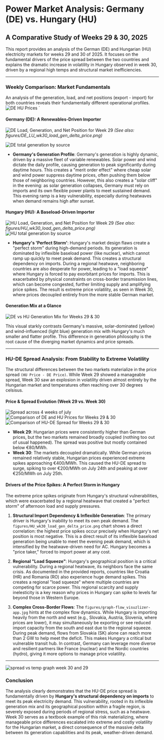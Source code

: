 # Power Market Analysis: Germany (DE) vs. Hungary (HU)

## A Comparative Study of Weeks 29 & 30, 2025

This report provides an analysis of the German (DE) and Hungarian (HU) electricity markets for weeks 29 and 30 of  2025. It focuses on the fundamental drivers of the price spread between the two countries and explains the dramatic increase in volatility in Hungary observed in week 30, driven by a regional high temps and structural market inefficiencies.

---

### Weekly Comparison: Market Fundamentals

An analysis of the generation, load, and net positions (export - import) for both countries reveals their fundamentally different operational profiles.
![DE HU Prices](figures/DE_HU_prices.png)
`
#### Germany (DE): A Renewables-Driven Importer

![DE Load, Generation, and Net Position for Week 29](figures/DE_LU_wk29_load_gen_delta_price.png)
*(See also: figures/DE_LU_wk30_load_gen_delta_price.png)*

![DE total generation by source](figures/DE_generation_mix.png)
- **Germany's Generation Profile**: Germany's generation is highly dynamic, driven by a massive fleet of variable renewables. Solar power and wind dictate the daily profile, causing generation to peak significantly during daytime hours. This creates a "merit order effect" where cheap solar and wind power suppress daytime prices, often pushing them below those of neighboring countries. However, this also creates a "solar cliff" in the evening: as solar generation collapses, Germany must rely on imports and its own flexible power plants to meet sustained demand. This evening ramp is a key vulnerability, especially during heatwaves when demand remains high after sunset.

#### Hungary (HU): A Baseload-Driven Importer

![HU Load, Generation, and Net Position for Week 29](figures/HU_wk29_load_gen_delta_price.png)
*(See also: figures/HU_wk30_load_gen_delta_price.png)*
![HU total generation by source](figures/HU_generation_mix.png)

- **Hungary's 'Perfect Storm'**: Hungary's market design flaws create a "perfect storm" during high-demand periods. Its generation is dominated by inflexible baseload power (like nuclear), which cannot ramp up quickly to meet peak demand. This creates a structural dependency on imports. During a regional heatwave, neighboring countries are also desperate for power, leading to a "load squeeze" where Hungary is forced to pay exorbitant prices for imports. This is exacerbated by physical constraints on cross-border transmission lines, which can become congested, further limiting supply and amplifying price spikes. The result is extreme price volatility, as seen in Week 30, where prices decoupled entirely from the more stable German market.

#### Generation Mix at a Glance

![DE vs HU Generation Mix for Weeks 29 & 30](figures/DE_HU_GEN_CONSUMPTION_weeks_29_30.png)

This visual starkly contrasts Germany's massive, solar-dominated (yellow) and wind-influenced (light blue) generation mix with Hungary's much smaller and flatter profile. This difference in generation philosophy is the root cause of the diverging market dynamics and price spreads.

---

### HU-DE Spread Analysis: From Stability to Extreme Volatility

The structural differences between the two markets materialize in the price spread `(HU Price - DE Price)`. While Week 29 showed a manageable spread, Week 30 saw an explosion in volatility driven almost entirely by the Hungarian market and temperatures often reaching over 30 degrees celsisus.

#### Price & Spread Evolution (Week 29 vs. Week 30)
![Spread across 4 weeks  of july](figures/HU_DE_LUspread_linear_scale.png)
![Comparison of DE and HU Prices for Weeks 29 & 30](figures/DE_HU_prices.png)
![Comparison of HU-DE Spread for Weeks 29 & 30](figures/weeks_29_30_comparions_spread.png)

* **Week 29**: Hungarian prices were consistently higher than German prices, but the two markets remained broadly coupled (nothing too out of usual happened). The spread was positive but mostly contained below €80/MWh.
* **Week 30**: The markets decoupled dramatically. While German prices remained relatively stable, Hungarian prices experienced extreme spikes approaching €400/MWh. This caused the HU-DE spread to surge, spiking to over €200/MWh on July 24th and peaking at over €250/MWh on July 25th.

#### Drivers of the Price Spikes: A Perfect Storm in Hungary

The extreme price spikes originate from Hungary's structural vulnerabilities, which were exacerbated by a regional heatwave that created a "perfect storm" of afternoon load and supply pressures.

1.  **Structural Import Dependency & Inflexible Generation**: The primary driver is Hungary's inability to meet its own peak demand. The `figures/HU_wk30_load_gen_delta_price.png` chart shows a direct correlation: the highest price spikes occur precisely when Hungary's net position is most negative. This is a direct result of its inflexible baseload generation being unable to meet the evening peak demand, which is intensified by the heatwave-driven need for AC. Hungary becomes a "price taker," forced to import power at any cost.

2.  **Regional "Load Squeeze"**: Hungary's geographical position is a critical vulnerability. During a regional heatwave, its neighbors face the same crisis. As documented in the provided reports, countries like Croatia (HR) and Romania (RO) also experience huge demand spikes. This creates a regional "load squeeze" where multiple countries are competing for scarce power. This regional scarcity and supply inelesticity is a key reason why prices in Hungary can spike to levels far beyond those in Western Europe.

3.  **Complex Cross-Border Flows**: The `figures/graph-flow_visuzlizer-app.jpg` hints at the complex flow dynamics. While Hungary is importing heavily from the north and west (e.g., Slovakia, Austria, Slovenia, where prices are lower), it may simultaneously be exporting or see reduced import capacity from the south and east due to the regional squeeze. During peak demand, flows from Slovakia (SK) alone can reach more than 2 GW to help meet the deficit. This makes Hungary a critical but vulnerable transit hub. In contrast, Germany can leverage more diverse and resilient partners like France (nuclear) and the Nordic countries (hydro), giving it more options to manage price volatility.

---
![spread vs temp graph week 30 and 29](figures/spread_vs_temp.png)

### Conclusion

The analysis clearly demonstrates that the HU-DE price spread is fundamentally driven by **Hungary's structural dependency on imports** to meet its peak electricity demand. This vulnerability, rooted in its inflexible generation mix and its geographical position within a fragile region, is severely exposed during periods of regional stress, such as a heatwave. Week 30 serves as a textbook example of this risk materializing, where manageable price differences escalated into extreme and costly volatility for the Hungarian market, a direct consequence of the massive delta between its generation capabilities and its peak, weather-driven demand.
